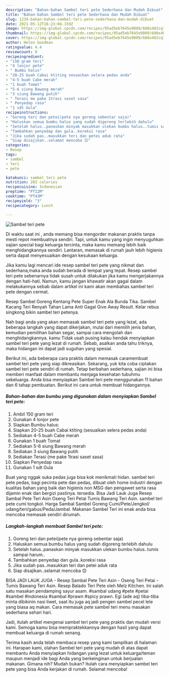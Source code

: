 ```yaml
---
description: "Bahan-bahan Sambel teri pete Sederhana dan Mudah Dibuat"
title: "Bahan-bahan Sambel teri pete Sederhana dan Mudah Dibuat"
slug: 1239-bahan-bahan-sambel-teri-pete-sederhana-dan-mudah-dibuat
date: 2021-05-12T16:23:04.159Z
image: https://img-global.cpcdn.com/recipes/95ad5eb7645e9809/680x482cq70/sambel-teri-pete-foto-resep-utama.jpg
thumbnail: https://img-global.cpcdn.com/recipes/95ad5eb7645e9809/680x482cq70/sambel-teri-pete-foto-resep-utama.jpg
cover: https://img-global.cpcdn.com/recipes/95ad5eb7645e9809/680x482cq70/sambel-teri-pete-foto-resep-utama.jpg
author: Helen Goodman
ratingvalue: 4.4
reviewcount: 8
recipeingredient:
- "150 gram teri"
- "4 lonjor pete"
- " Bumbu halus"
- "20-25 buah Cabai ktiting sesuaikan selera pedas anda"
- "4-5 buah Cabe merah"
- "1 buah Tomat"
- "5-6 siung Bawang merah"
- "3 siung Bawang putih"
- " Terasi me pake 1trasi saset sasa"
- " Penyedap rasa"
- "1 sdt Gula"
recipeinstructions:
- "Goreng teri dan petei(pete nya goreng sebentar saja)"
- "Haluskan semua bumbu halus yang sudah digoreng terlebih dahulu"
- "Setelah halus..panaskan minyak masukkan ulekan bumbu halus..tumis sampai harum.."
- "Tambahkan penyedap dan gula..koreksi rasa"
- "Jika sudah pas..masukkan teri dan petei aduk rata"
- "Siap disajikan..selamat mencoba 😊"
categories:
- Resep
tags:
- sambel
- teri
- pete

katakunci: sambel teri pete 
nutrition: 283 calories
recipecuisine: Indonesian
preptime: "PT12M"
cooktime: "PT43M"
recipeyield: "3"
recipecategory: Lunch

---
```



![Sambel teri pete](https://img-global.cpcdn.com/recipes/95ad5eb7645e9809/680x482cq70/sambel-teri-pete-foto-resep-utama.jpg)

Di waktu  saat ini , anda memang bisa mengorder makanan praktis tanpa mesti repot membuatnya sendiri. Tapi, untuk kamu yang ingin menyuguhkan sajian special bagi keluarga tercinta, maka kamu memang lebih baik menghidangkannya sendiri. Lantaran, memasak di rumah jauh lebih higienis serta dapat menyesuaikan dengan kesukaan keluarga.

Jika kamu lagi mencari ide resep sambel teri pete yang nikmat dan sederhana,maka anda sudah berada di tempat yang tepat. Resep sambel teri pete  sebenarnya tidak susah untuk dilakukan jika kamu mengerjakannya dengan hati-hati. Namun, kamu jangan khawatir akan gagal dalam melakukannya 
sebab dalam artikel ini kami akan membahas sambel teri pete dengan cermat.  

Resep Sambel Goreng Kentang Pete Super Enak Ala Bunda Tika. Sambel Kacang Teri Renyah Tahan Lama Anti Gagal Give Away Result. Kelar rebus singkong bikin sambel teri petenya.

Nah bagi anda yang akan memasak sambel teri pete yang lezat, ada beberapa langkah yang dapat dikerjakan, mulai dari memilih jenis bahan, kemudian pemilihan bahan segar, sampai cara mengolah dan menghidangkannya. kamu Tidak usah pusing kalau hendak menyiapkan sambel teri pete yang lezat di rumah. Sebab, asalkan anda  tahu triknya, maka hidangan ini dapat jadi suguhan yang spesial.

Berikut ini, ada beberapa cara praktis  dalam memasak caramembuat sambel teri pete yang siap dikreasikan. Sekarang, yuk kita coba ciptakan sambel teri pete sendiri di rumah. Tetap berbahan sederhana, sajian ini bisa memberi manfaat dalam membantu menjaga kesehatan tubuhmu sekeluarga. Anda bisa menyiapkan Sambel teri pete menggunakan 11 bahan dan 6 tahap pembuatan. Berikut ini cara untuk membuat hidangannya.

<!--inarticleads1-->

##### Bahan-bahan dan bumbu yang digunakan dalam menyiapkan Sambel teri pete:

1. Ambil 150 gram teri
1. Gunakan 4 lonjor pete
1. Siapkan  Bumbu halus:
1. Siapkan 20-25 buah Cabai ktiting (sesuaikan selera pedas anda)
1. Sediakan 4-5 buah Cabe merah
1. Gunakan 1 buah Tomat
1. Sediakan 5-6 siung Bawang merah
1. Sediakan 3 siung Bawang putih
1. Sediakan  Terasi (me pake 1trasi saset sasa)
1. Siapkan  Penyedap rasa
1. Gunakan 1 sdt Gula


Buat yang nggak suka pedas juga bisa kok menikmati hidan. sambel teri pete pedas, bagi pecinta pete dan pedas, dibuat oleh home industri dengan kualitas bahan yang baik dan higienis non MSG dan pengawet serta rasa dijamin enak dan bergizi pastinya. tersedia. Bisa Jadi Lauk Juga Resep Sambal Pete Teri Asin Oseng Teri Petai Tumis Bawang Teri Asin. sambel teri pete cumi tongkol. Harga Sambal Sambel Goreng Cumi/Pete/Jengkol/ udang/teri/gabus/Peda/Jambal. Makanan Sambel Teri ini enak anda bisa mencoba memasak sendiri dirumah. 

<!--inarticleads2-->

##### Langkah-langkah membuat Sambel teri pete:

1. Goreng teri dan petei(pete nya goreng sebentar saja)
1. Haluskan semua bumbu halus yang sudah digoreng terlebih dahulu
1. Setelah halus..panaskan minyak masukkan ulekan bumbu halus..tumis sampai harum..
1. Tambahkan penyedap dan gula..koreksi rasa
1. Jika sudah pas..masukkan teri dan petei aduk rata
1. Siap disajikan..selamat mencoba 😊


BISA JADI LAUK JUGA - Resep Sambal Pete Teri Asin - Oseng Teri Petai - Tumis Bawang Teri Asin. Resep Balado Teri Pete oleh Melz Kitchen. Ini salah satu masakan pendamping sayur asam. #sambal udang #pete #petai #sambel #indonesia #sambal #prawn #spicy prawn. Egi (ade aq) tiba-tiba minta dibikinin nasi liwet, saat itu juga aq jadi pengen sambel pecel lele yang biasa aq makan. Cara memasak pete sambel teri menu masakan sederhana sehari hari. 

Jadi, itulah artikel mengenai  sambel teri pete  yang praktis dan mudah versi kami. Semoga kamu bisa mempraktekkannya dengan hasil yang dapat membuat keluarga di rumah senang. 

Terima kasih anda telah membaca resep yang kami tampilkan di halaman ini. Harapan kami, olahan  Sambel teri pete yang mudah di atas dapat membantu Anda menyiapkan hidangan yang lezat untuk keluarga/teman maupun menjadi ide bagi Anda yang berkeinginan untuk berjualan makanan. Gimana nih? Mudah bukan? Itulah cara menyiapkan sambel teri pete yang bisa Anda kerjakan di rumah. Selamat mencoba!

